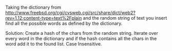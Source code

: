 Taking the dictionary from http://www.freebsd.org/cgi/cvsweb.cgi/src/share/dict/web2?rev=1.12;content-type=text%2Fplain and the random string of text you insert find all the possible words as defined by the dictionary.

Solution:
Create a hash of the chars from the random string.
Iterate over every word in the dictionary and if the hash contains all the chars in the word add it to the found list. Case Insensitive.
